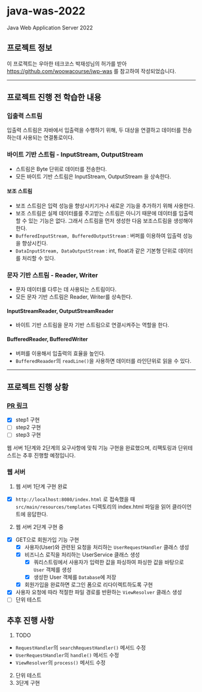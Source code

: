 # java-was-2022
Java Web Application Server 2022


## 프로젝트 정보 

이 프로젝트는 우아한 테크코스 박재성님의 허가를 받아 https://github.com/woowacourse/jwp-was 
를 참고하여 작성되었습니다.

---

## 프로젝트 진행 전 학습한 내용

### 입출력 스트림

입출력 스트림은 자바에서 입출력을 수행하기 위해, 두 대상을 연결하고 데이터를 전송하는데 사용되는 연결통로이다.

### 바이트 기반 스트림 - InputStream, OutputStream

- 스트림은 Byte 단위로 데이터를 전송한다.
- 모든 바이트 기반 스트림은 InputStream, OutputStream 을 상속한다.

#### 보조 스트림
- 보조 스트림은 입력 성능을 향상시키기거나 새로운 기능을 추가하기 위해 사용한다.
- 보조 스트림은 실제 데이터를를 주고받는 스트림은 아니기 때문에 데이터를 입출력할 수 있는 기능은 없다. 그래서 스트림을 먼저 생성한 다음 보조스트림을 생성해야 한다.
- `BufferedInputStream, BufferedOutputStream` : 버퍼를 이용하여 입출력 성능을 향상시킨다.
- `DataInputStream, DataOutputStream` : int, float과 같은 기본형 단위로 데이터를 처리할 수 있다.

### 문자 기반 스트림 - Reader, Writer
- 문자 데이터를 다루는 데 사용되는 스트림이다.
- 모든 문자 기반 스트림은 Reader, Writer를 상속한다.

#### InputStreamReader, OutputStreamReader
- 바이트 기반 스트림을 문자 기반 스트림으로 연결시켜주는 역할을 한다.

#### BufferedReader, BufferedWriter
- 버퍼를 이용해서 입출력의 효율을 높인다.
- `BufferedReaader`의 `readLine()`을 사용하면 데이터를 라인단위로 읽을 수 있다.

---
## 프로젝트 진행 상황
### [PR 링크](https://github.com/softeerbootcamp/be-java-web-server/pull/14)
- [x] step1 구현
- [ ] step2 구현
- [ ] step3 구현

웹 서버 1단계와 2단계의 요구사항에 맞춰 기능 구현을 완료했으며, 리팩토링과 단위테스트는 추후 진행할 예정입니다.

### 웹 서버
1. 웹 서버 1단계 구현 완료
- [x] `http://localhost:8080/index.html` 로 접속했을 때 `src/main/resources/templates` 디렉토리의 index.html 파일을 읽어 클라이언트에 응답한다.
2. 웹 서버 2단계 구현 중
- [x] GET으로 회원가입 기능 구현
    - [x] 사용자(User)와 관련된 요청을 처리하는 `UserRequestHandler` 클래스 생성
    - [x] 비즈니스 로직을 처리하는 UserService 클래스 생성
        - [x] 쿼리스트링에서 사용자가 입력한 값을 파싱하여 파싱한 값을 바탕으로 `User` 객체를 생성
        - [x] 생성한 User 객체를 `Database`에 저장
    - [x] 회원가입을 완료하면 로그인 폼으로 리다이렉트하도록 구현
- [x] 사용자 요청에 따라 적절한 파일 경로를 반환하는 `ViewResolver` 클래스 생성
- [ ] 단위 테스트

## 추후 진행 사항
1. TODO
- `RequestHandler`의 `searchRequestHandler()` 메서드 수정
- `UserRequestHandler`의 `handle()` 메서드 수정
- `ViewResolver`의 `process()` 메서드 수정
2. 단위 테스트
3. 3단계 구현
